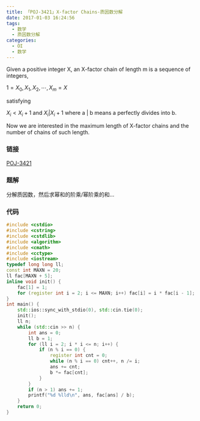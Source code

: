 ```yaml
---
title: 「POJ-3421」X-factor Chains-质因数分解
date: 2017-01-03 16:24:56
tags:
  - 数学
  - 质因数分解
categories:
  - OI
  - 数学
---
```

Given a positive integer X, an X-factor chain of length m is a sequence of integers,

$1 = X_0, X_1, X_2,  \cdots , X_m = X$

satisfying

$X_i < X_i+1$ and $X_i | X_i+1$ where a | b means a perfectly divides into b.

Now we are interested in the maximum length of X-factor chains and the number of chains of such length.
<!-- more -->
### 链接
[POJ-3421](http://poj.org/problem?id=3421)
### 题解
分解质因数，然后求幂和的阶乘/幂阶乘的和...
### 代码
``` cpp
#include <cstdio>
#include <cstring>
#include <cstdlib>
#include <algorithm>
#include <cmath>
#include <cctype>
#include <iostream>
typedef long long ll;
const int MAXN = 20;
ll fac[MAXN + 5];
inline void init() {
    fac[1] = 1;
    for (register int i = 2; i <= MAXN; i++) fac[i] = i * fac[i - 1];
}
int main() {
    std::ios::sync_with_stdio(0), std::cin.tie(0);
    init();
    ll n;
    while (std::cin >> n) {
        int ans = 0;
        ll b = 1;
        for (ll i = 2; i * i <= n; i++) {
            if (n % i == 0) {
                register int cnt = 0;
                while (n % i == 0) cnt++, n /= i;
                ans += cnt;
                b *= fac[cnt];
            }
        }
        if (n > 1) ans += 1;
        printf("%d %lld\n", ans, fac[ans] / b);  
    }
    return 0;
}
```

